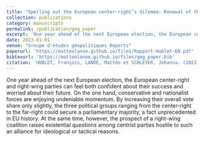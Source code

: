```yaml
---
title: "Spelling out the European center-right’s dilemma: Renewal of the Grand coalition or National-Conservative Alliance?"
collection: publications
category: manuscripts
permalink: /publication/geg_paper
excerpt: 'One year ahead of the next European election, the European center-right and right-wing parties can feel both confident about their success and worried about their future. On the one hand, conservative and nationalist forces are enjoying undeniable momentum. By increasing their overall vote share only slightly, the three political groups ranging from the center-right to the far-right could secure a parliamentary majority, a fact unprecedented in EU history. At the same time, however, the prospect of a right-wing coalition raises existential questions among centrist parties hostile to such an alliance for ideological or tactical reasons.'
date: 2023-01-01
venue: "Groupe d'études géopolitiques Reports"
paperurl: 'https://matteolanoe.github.io/files/Rapport-Hublet-EN.pdf'
bibtexurl: 'https://matteolanoe.github.io/files/geg_paper.bib'
citation: 'HUBLET, François, LANOË, Mattéo et SCHLEYER, Johanna. (2023, June). "<i>Spelling Out the European Center-Right’s Dilemma: Renewal of the Grand Coalition or National-Conservative Alliance?</i>" Groupe d’Études Géopolitiques, Report.'
---
```

One year ahead of the next European election, the European center-right and right-wing parties can feel both confident about their success and worried about their future. On the one hand, conservative and nationalist forces are enjoying undeniable momentum. By increasing their overall vote share only slightly, the three political groups ranging from the center-right to the far-right could secure a parliamentary majority, a fact unprecedented in EU history. At the same time, however, the prospect of a right-wing coalition raises existential questions among centrist parties hostile to such an alliance for ideological or tactical reasons.
